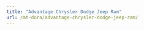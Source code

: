 ```yaml
---
title: "Advantage Chrysler Dodge Jeep Ram"
url: /mt-dora/advantage-chrysler-dodge-jeep-ram/
---
```

